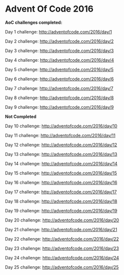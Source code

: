 # Advent Of Code 2016
**AoC challenges completed:**

Day 1 challenge: http://adventofcode.com/2016/day/1 

Day 2 challenge: http://adventofcode.com/2016/day/2 

Day 3 challenge: http://adventofcode.com/2016/day/3 

Day 4 challenge: http://adventofcode.com/2016/day/4

Day 5 challenge: http://adventofcode.com/2016/day/5

Day 6 challenge: http://adventofcode.com/2016/day/6

Day 7 challenge: http://adventofcode.com/2016/day/7

Day 8 challenge: http://adventofcode.com/2016/day/8 

Day 9 challenge: http://adventofcode.com/2016/day/9 

**Not Completed**

Day 10 challenge: http://adventofcode.com/2016/day/10 

Day 11 challenge: http://adventofcode.com/2016/day/11 

Day 12 challenge: http://adventofcode.com/2016/day/12 

Day 13 challenge: http://adventofcode.com/2016/day/13 

Day 14 challenge: http://adventofcode.com/2016/day/14 

Day 15 challenge: http://adventofcode.com/2016/day/15 

Day 16 challenge: http://adventofcode.com/2016/day/16 

Day 17 challenge: http://adventofcode.com/2016/day/17 

Day 18 challenge: http://adventofcode.com/2016/day/18 

Day 19 challenge: http://adventofcode.com/2016/day/19 

Day 20 challenge: http://adventofcode.com/2016/day/20 

Day 21 challenge: http://adventofcode.com/2016/day/21 

Day 22 challenge: http://adventofcode.com/2016/day/22 

Day 23 challenge: http://adventofcode.com/2016/day/23 

Day 24 challenge: http://adventofcode.com/2016/day/24 

Day 25 challenge: http://adventofcode.com/2016/day/25 
